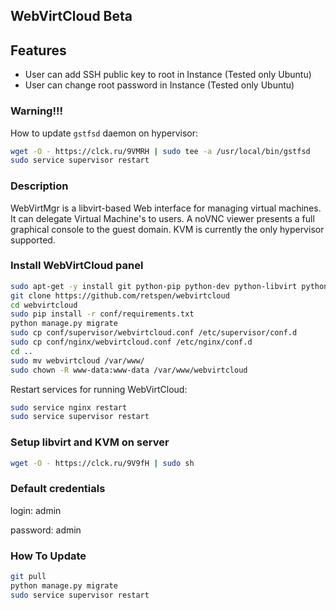 ## WebVirtCloud Beta


## Features

* User can add SSH public key to root in Instance (Tested only Ubuntu)
* User can change root password in Instance (Tested only Ubuntu)

### Warning!!!

How to update <code>gstfsd</code> daemon on hypervisor:

```bash
wget -O - https://clck.ru/9VMRH | sudo tee -a /usr/local/bin/gstfsd
sudo service supervisor restart
```

### Description

WebVirtMgr is a libvirt-based Web interface for managing virtual machines. It can delegate Virtual Machine's to users. A noVNC viewer presents a full graphical console to the guest domain.  KVM is currently the only hypervisor supported.

### Install WebVirtCloud panel

```bash
sudo apt-get -y install git python-pip python-dev python-libvirt python-libxml2 nginx supervisor
git clone https://github.com/retspen/webvirtcloud
cd webvirtcloud
sudo pip install -r conf/requirements.txt
python manage.py migrate
sudo cp conf/supervisor/webvirtcloud.conf /etc/supervisor/conf.d
sudo cp conf/nginx/webvirtcloud.conf /etc/nginx/conf.d
cd ..
sudo mv webvirtcloud /var/www/
sudo chown -R www-data:www-data /var/www/webvirtcloud
```

Restart services for running WebVirtCloud:

```bash
sudo service nginx restart
sudo service supervisor restart
```

### Setup libvirt and KVM on server

```bash
wget -O - https://clck.ru/9V9fH | sudo sh
```

### Default credentials

login: admin

password: admin


### How To Update
```bash
git pull
python manage.py migrate
sudo service supervisor restart
```
